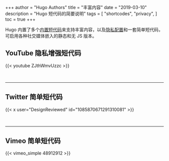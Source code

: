 +++
author = "Hugo Authors"
title = "丰富内容"
date = "2019-03-10"
description = "Hugo 短代码的简要说明"
tags = [
    "shortcodes",
    "privacy",
]
toc = true
+++

Hugo 内置了多个[内置短代码](https://gohugo.io/content-management/shortcodes/#use-hugos-built-in-shortcodes)来支持丰富内容，以及[隐私配置](https://gohugo.io/about/hugo-and-gdpr/)和一套简单短代码，可启用各种社交媒体嵌入的静态和无 JS 版本。

## <!--more-->

## YouTube 隐私增强短代码

{{< youtube ZJthWmvUzzc >}}

<br>

---

## Twitter 简单短代码

{{< x user="DesignReviewed" id="1085870671291310081" >}}

<br>

---

## Vimeo 简单短代码

{{< vimeo_simple 48912912 >}}